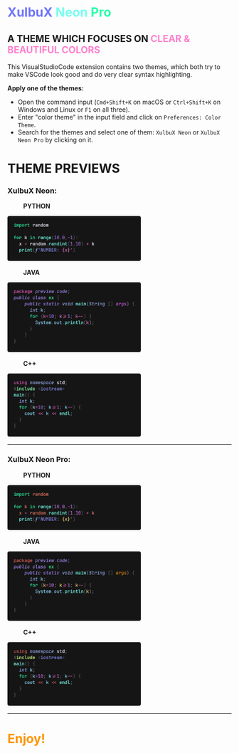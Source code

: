 <style>
b1 { color:#7075FF }
g1 { color:#77FFEF }
g2 { color:#2BFFAB }
p1 { color:#FF80CC }
o1 { color:#FF9500 }
</style>

# <b1>XulbuX</b1> <g1>Neon</g1> <g2>Pro</g2>

## A THEME WHICH FOCUSES ON <p1>CLEAR & BEAUTIFUL COLORS</p1>

This VisualStudioCode extension contains two themes, which both try to make VSCode look good and do very clear syntax highlighting.

**Apply one of the themes:**

* Open the command input (`Cmd+Shift+K` on macOS or `Ctrl+Shift+K` on Windows and Linux or `F1` on all three).
* Enter "color theme" in the input field and click on `Preferences: Color Theme`.
* Search for the themes and select one of them: `XulbuX Neon` or `XulbuX Neon Pro` by clicking on it.


# THEME PREVIEWS

### XulbuX Neon:

&nbsp;&nbsp;&nbsp;&nbsp;&nbsp;&nbsp;&nbsp;&nbsp; **PYTHON**

<img src="preview/img/ex-python_neon.png" width=300 alt="Python Code Preview">

&nbsp;&nbsp;&nbsp;&nbsp;&nbsp;&nbsp;&nbsp;&nbsp; **JAVA**

<img src="preview/img/ex-java_neon.png" width=300 alt="Java Code Preview">

&nbsp;&nbsp;&nbsp;&nbsp;&nbsp;&nbsp;&nbsp;&nbsp; **C++**

<img src="preview/img/ex-c++_neon.png" width=300 alt="C++ Code Preview">

---

### XulbuX Neon Pro:

&nbsp;&nbsp;&nbsp;&nbsp;&nbsp;&nbsp;&nbsp;&nbsp; **PYTHON**

<img src="preview/img/ex-python_neon-pro.png" width=300 alt="Python Code Preview">

&nbsp;&nbsp;&nbsp;&nbsp;&nbsp;&nbsp;&nbsp;&nbsp; **JAVA**

<img src="preview/img/ex-java_neon-pro.png" width=300 alt="Java Code Preview">

&nbsp;&nbsp;&nbsp;&nbsp;&nbsp;&nbsp;&nbsp;&nbsp; **C++**

<img src="preview/img/ex-c++_neon-pro.png" width=300 alt="C++ Code Preview">

---

# <o1>Enjoy!</o1>
